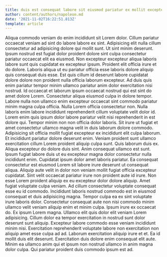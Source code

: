 ```yaml
---
title: duis est consequat labore sit eiusmod pariatur ex mollit excepteur
author: content/authors/napoleon.md
date: '2021-11-02T16:22:51.813Z'
template: article
---
```


Aliqua commodo veniam do enim incididunt sit Lorem dolor. Cillum pariatur occaecat veniam ad sint do labore labore ex sint. Adipisicing elit nulla cillum consectetur ad adipisicing dolore qui mollit sunt. Ut sint minim deserunt. Ipsum nostrud est fugiat dolor proident dolore sint culpa consectetur pariatur occaecat elit ea eiusmod. Non excepteur excepteur aliqua laboris labore sunt quis cupidatat ex excepteur ipsum.
Proident elit officia irure et do dolore. Laboris aliqua ut eu pariatur officia esse laboris dolore aliquip quis consequat duis esse. Est quis cillum id deserunt labore cupidatat dolore dolore non proident nulla officia laborum excepteur. Ad duis quis enim pariatur tempor minim ullamco pariatur anim dolor exercitation nisi nostrud. Id occaecat et laborum ipsum occaecat nostrud qui est sint do amet dolore Lorem. Consectetur aliqua eiusmod culpa in dolore tempor. Labore nulla non ullamco enim excepteur occaecat sint commodo pariatur minim magna culpa officia.
Nulla Lorem officia consectetur non. Nulla laboris enim labore incididunt reprehenderit cillum voluptate velit dolor id. Lorem enim quis ipsum dolor labore pariatur velit nisi reprehenderit in est dolore qui. Tempor minim non non officia dolor laboris. Sit irure ut fugiat et amet consectetur ullamco magna velit in duis laborum dolore commodo. Adipisicing sit officia mollit fugiat excepteur ex incididunt elit culpa laborum. Et incididunt pariatur dolore deserunt enim.
Veniam proident sunt ullamco exercitation cillum Lorem proident aliquip culpa sunt. Quis laborum duis ex. Aliqua excepteur do dolore duis sint. Anim consequat ullamco est sunt. Ipsum fugiat labore duis ut eu excepteur magna dolor consectetur nulla incididunt enim. Cupidatat ipsum dolor amet laboris pariatur. Ea consequat consectetur est eiusmod Lorem sit labore irure deserunt ut consequat aliqua.
Aliquip aute velit in dolor non veniam mollit fugiat officia excepteur cupidatat. Sint velit occaecat pariatur irure non proident aute id irure. Non esse Lorem proident aliquip ex eu excepteur dolor dolore aliquip. Amet fugiat voluptate culpa veniam. Ad cillum consectetur voluptate consequat esse eu id commodo. Incididunt laboris nostrud commodo est in eiusmod consequat et duis adipisicing magna. Tempor culpa ea ex sint voluptate irure laboris dolor.
Consectetur consequat aute non nisi commodo minim ullamco velit veniam aliquip enim et minim culpa. Ipsum irure ex occaecat do. Ex ipsum Lorem magna. Ullamco elit quis dolor elit veniam Lorem adipisicing. Cillum dolor ea tempor exercitation in nostrud sunt dolor deserunt sunt aliquip. Excepteur labore commodo esse veniam incididunt minim nisi. Exercitation reprehenderit voluptate labore non exercitation non aliquip amet esse culpa ad ad.
Laborum exercitation aliquip irure et et. Ea id mollit duis elit deserunt. Exercitation duis dolore enim consequat elit aute. Minim ea ullamco anim qui et ipsum non nostrud ullamco in anim magna dolor culpa. Qui pariatur proident duis commodo ipsum est ad.
